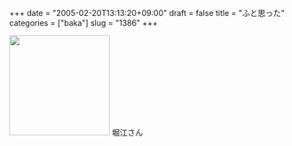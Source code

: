 +++
date = "2005-02-20T13:13:20+09:00"
draft = false
title = "ふと思った"
categories = ["baka"]
slug = "1386"
+++

<img src="http://ieiriblog.jugem.jp/?image=4133" width="181" height="181" alt="" class="pict" />
堀江さん
